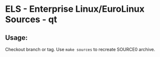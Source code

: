 # ELS - Enterprise Linux/EuroLinux Sources - qt
 
## Usage:
  Checkout branch or tag. Use `make sources` to recreate  SOURCE0 archive.
